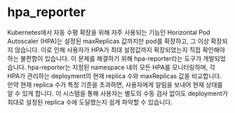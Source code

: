 # hpa_reporter
Kubernetes에서 자동 수평 확장을 위해 자주 사용되는 기능인 Horizontal Pod Autoscaler (HPA)는 설정된 maxReplicas 값까지만 pod를 확장하고, 그 이상 확장되지 않습니다. 이로 인해 사용자가 HPA가 최대 설정값까지 확장되었는지 직접 확인해야 하는 불편함이 있습니다. 이 문제를 해결하기 위해 hpa-reporter라는 도구가 개발되었습니다.
hpa-reporter는 지정된 namespace 내의 모든 HPA를 모니터링하며, 각 HPA가 관리하는 deployment의 현재 replica 수와 maxReplicas 값을 비교합니다. 만약 현재 replica 수가 특정 기준을 초과하면, 사용자에게 알림을 보내어 현재 상태를 알 수 있게 합니다. 이 시스템을 통해 사용자는 별도의 수동 검사 없이도 deployment가 최대로 설정된 replica 수에 도달했는지 쉽게 파악할 수 있습니다.
